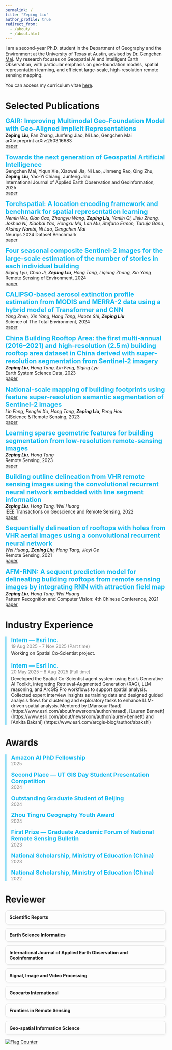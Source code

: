 ```yaml
---
permalink: /
title: "Zeping Liu"
author_profile: true
redirect_from: 
  - /about/
  - /about.html
---
```


I am a second-year Ph.D. student in the Department of Geography and the Environment at the University of Texas at Austin, advised by [Dr. Gengchen Mai](https://gengchenmai.github.io/). My research focuses on Geospatial AI and Intelligent Earth Observation, with particular emphasis on geo-foundation models, spatial representation learning, and efficient large-scale, high-resolution remote sensing mapping.

You can access my curriculum vitae [here](https://drive.google.com/file/d/1eQzVQG8wziwlJqVxce35biLFio1SaKTJ/view?usp=sharing).

Selected Publications
======
<span style="color: #13baf0; font-size: 20px;"><b>GAIR: Improving Multimodal Geo-Foundation Model with Geo-Aligned Implicit Representations</b></span>  
**Zeping Liu**, Fan Zhang, Junfeng Jiao, Ni Lao, Gengchen Mai  
arXiv preprint arXiv:2503.16683  
[paper](https://arxiv.org/abs/2503.16683)

<span style="color: #13baf0; font-size: 20px;"><b>Towards the next generation of Geospatial Artificial Intelligence</b></span>  
Gengchen Mai, Yiqun Xie, Xiaowei Jia, Ni Lao, Jinmeng Rao, Qing Zhu, **Zeping Liu**, Yao-Yi Chiang, Junfeng Jiao  
International Journal of Applied Earth Observation and Geoinformation, 2025  
[paper](https://www.sciencedirect.com/science/article/pii/S1569843225000159)

<span style="color: #13baf0; font-size: 20px;"><b>Torchspatial: A location encoding framework and benchmark for spatial representation learning</b></span>  
_Nemin Wu, Qian Cao, Zhangyu Wang, **Zeping Liu**, Yanlin Qi, Jielu Zhang, Joshua Ni, Xiaobai Yao, Hongxu Ma, Lan Mu, Stefano Ermon, Tanuja Ganu, Akshay Nambi, Ni Lao, Gengchen Mai_  
Neurips 2024 Dataset Benchmark  
[paper](https://arxiv.org/abs/2406.15658)

<span style="color: #13baf0; font-size: 20px;"><b>Four seasonal composite Sentinel-2 images for the large-scale estimation of the number of stories in each individual building</b></span>  
_Siqing Lyu, Chao Ji, **Zeping Liu**, Hong Tang, Liqiang Zhang, Xin Yang_  
Remote Sensing of Environment, 2024  
[paper](https://www.sciencedirect.com/science/article/pii/S0034425724000282)

<span style="color: #13baf0; font-size: 20px;"><b>CALIPSO-based aerosol extinction profile estimation from MODIS and MERRA-2 data using a hybrid model of Transformer and CNN
</b></span>  
_Yang Zhen, Xin Yang, Hong Tang, Haoze Shi, **Zeping Liu**_  
Science of The Total Environment, 2024  
[paper](https://www.sciencedirect.com/science/article/pii/S0048969724065793)

<span style="color: #13baf0; font-size: 20px;"><b>China Building Rooftop Area: the first multi-annual (2016–2021) and high-resolution (2.5 m) building rooftop area dataset in China derived with super-resolution segmentation from Sentinel-2 imagery</b></span>  
_**Zeping Liu**, Hong Tang, Lin Feng, Siqing Lyu_  
Earth System Science Data, 2023  
[paper](https://essd.copernicus.org/articles/15/3547/2023/essd-15-3547-2023.html)

<span style="color: #13baf0; font-size: 20px;"><b>National-scale mapping of building footprints using feature super-resolution semantic segmentation of Sentinel-2 images</b></span>  
_Lin Feng, Penglei Xu, Hong Tang, **Zeping Liu**, Peng Hou_  
GIScience & Remote Sensing, 2023  
[paper](https://www.tandfonline.com/doi/pdf/10.1080/15481603.2023.2196154)

<span style="color: #13baf0; font-size: 20px;"><b>Learning sparse geometric features for building segmentation from low-resolution remote-sensing images</b></span>  
_**Zeping Liu**, Hong Tang_  
Remote Sensing, 2023  
[paper](https://www.mdpi.com/2072-4292/15/7/1741)

<span style="color: #13baf0; font-size: 20px;"><b>Building outline delineation from VHR remote sensing images using the convolutional recurrent neural network embedded with line segment information</b></span>  
_**Zeping Liu**, Hong Tang, Wei Huang_  
IEEE Transactions on Geoscience and Remote Sensing, 2022  
[paper](https://drive.google.com/file/d/1cV8hM7Ad_OOYLTwzjnpCml9QWrWJZeVn/view)

<span style="color: #13baf0; font-size: 20px;"><b>Sequentially delineation of rooftops with holes from VHR aerial images using a convolutional recurrent neural network</b></span>  
_Wei Huang, **Zeping Liu**, Hong Tang, Jiayi Ge_  
Remote Sensing, 2021  
[paper](https://drive.google.com/file/d/1cV8hM7Ad_OOYLTwzjnpCml9QWrWJZeVn/view)

<span style="color: #13baf0; font-size: 20px;"><b>AFM-RNN: A sequent prediction model for delineating building rooftops from remote sensing images by integrating RNN with attraction field map</b></span>  
_**Zeping Liu**, Hong Tang, Wei Huang_  
Pattern Recognition and Computer Vision: 4th Chinese Conference, 2021  
[paper](https://link.springer.com/chapter/10.1007/978-3-030-88007-1_39)

Industry Experience
======

<div style="border-left: 3px solid #13baf0; padding-left: 15px; margin-top: 20px;">

  <div style="margin-bottom: 20px;">
    <span style="font-size: 18px; color: #13baf0;"><b>Intern — Esri Inc.</b></span> <br>
    <span style="color: gray;">19 Aug 2025 – 7 Nov 2025 (Part time) </span> <br>
    <p style="margin-top: 5px;">
        Working on Spatial Co-Scientist project.
    </p>
  </div>

  <div style="margin-bottom: 20px;">
    <span style="font-size: 18px; color: #13baf0;"><b>Intern — Esri Inc.</b></span> <br>
    <span style="color: gray;">20 May 2025 – 8 Aug 2025 (Full time) </span> <br>
    <p style="margin-top: 5px;">
      Developed the Spatial Co-Scientist agent system using Esri’s Generative AI Toolkit, integrating Retrieval-Augmented Generation (RAG), LLM reasoning, and ArcGIS Pro workflows to support spatial analysis. 
Collected expert interview insights as training data and designed guided analysis flows for clustering and exploratory tasks to enhance LLM-driven spatial analysis. Mentored by [Mansour Raad] (https://www.esri.com/about/newsroom/author/mraad), [Lauren Bennett] (https://www.esri.com/about/newsroom/author/lauren-bennett) and [Ankita Bakshi] (https://www.esri.com/arcgis-blog/author/abakshi)
    </p>
  </div>

</div>

Awards
======

<div style="border-left: 3px solid #13baf0; padding-left: 15px; margin-top: 20px;">

  <div style="margin-bottom: 15px;">
    <span style="font-size: 18px; color: #13baf0;"><b>Amazon AI PhD Fellowship</b></span><br>
    <span style="color: gray;">2025</span>
  </div>

  <div style="margin-bottom: 15px;">
    <span style="font-size: 18px; color: #13baf0;"><b>Second Place — UT GIS Day Student Presentation Competition</b></span><br>
    <span style="color: gray;">2024</span>
  </div>

  <div style="margin-bottom: 15px;">
    <span style="font-size: 18px; color: #13baf0;"><b>Outstanding Graduate Student of Beijing</b></span><br>
    <span style="color: gray;">2024</span>
  </div>

  <div style="margin-bottom: 15px;">
    <span style="font-size: 18px; color: #13baf0;"><b>Zhou Tingru Geography Youth Award</b></span><br>
    <span style="color: gray;">2024</span>
  </div>

  <div style="margin-bottom: 15px;">
    <span style="font-size: 18px; color: #13baf0;"><b>First Prize — Graduate Academic Forum of National Remote Sensing Bulletin</b></span><br>
    <span style="color: gray;">2023</span>
  </div>

  <div style="margin-bottom: 15px;">
    <span style="font-size: 18px; color: #13baf0;"><b>National Scholarship, Ministry of Education (China)</b></span><br>
    <span style="color: gray;">2023</span>
  </div>

  <div style="margin-bottom: 15px;">
    <span style="font-size: 18px; color: #13baf0;"><b>National Scholarship, Ministry of Education (China)</b></span><br>
    <span style="color: gray;">2022</span>
  </div>

</div>



Reviewer
======

<div style="display: flex; flex-wrap: wrap; gap: 12px; margin-top: 15px;">

  <div style="flex: 1 1 45%; border: 1px solid #ddd; border-radius: 8px; padding: 12px; box-shadow: 2px 2px 6px #f0f0f0;">
    <b>Scientific Reports</b>
  </div>

  <div style="flex: 1 1 45%; border: 1px solid #ddd; border-radius: 8px; padding: 12px; box-shadow: 2px 2px 6px #f0f0f0;">
    <b>Earth Science Informatics</b>
  </div>

  <div style="flex: 1 1 45%; border: 1px solid #ddd; border-radius: 8px; padding: 12px; box-shadow: 2px 2px 6px #f0f0f0;">
    <b>International Journal of Applied Earth Observation and Geoinformation</b>
  </div>

  <div style="flex: 1 1 45%; border: 1px solid #ddd; border-radius: 8px; padding: 12px; box-shadow: 2px 2px 6px #f0f0f0;">
    <b>Signal, Image and Video Processing</b>
  </div>

  <div style="flex: 1 1 45%; border: 1px solid #ddd; border-radius: 8px; padding: 12px; box-shadow: 2px 2px 6px #f0f0f0;">
    <b>Geocarto International</b>
  </div>

  <div style="flex: 1 1 45%; border: 1px solid #ddd; border-radius: 8px; padding: 12px; box-shadow: 2px 2px 6px #f0f0f0;">
    <b>Frontiers in Remote Sensing</b>
  </div>

  <div style="flex: 1 1 45%; border: 1px solid #ddd; border-radius: 8px; padding: 12px; box-shadow: 2px 2px 6px #f0f0f0;">
    <b>Geo-spatial Information Science</b>
  </div>

</div>


<a href="https://info.flagcounter.com/JzHz"><img src="https://s01.flagcounter.com/map/JzHz/size_m/txt_000000/border_CCCCCC/pageviews_0/viewers_0/flags_0/" alt="Flag Counter" border="0"></a>






